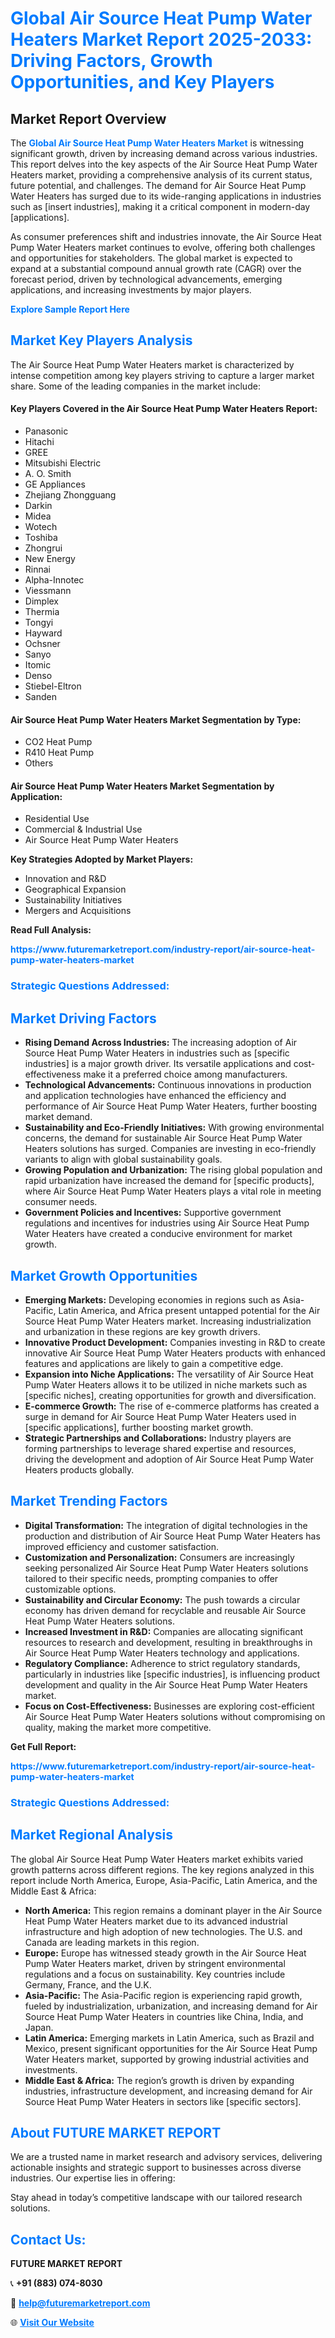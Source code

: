 <h1 style="color: #007BFF;">Global Air Source Heat Pump Water Heaters Market Report 2025-2033: Driving Factors, Growth Opportunities, and Key Players</h1>

<section id="overview">
<h2>Market Report Overview</h2>
<p>The <a href="https://www.futuremarketreport.com/industry-report/air-source-heat-pump-water-heaters-market" style="color: #007BFF; text-decoration: none;"><strong>Global Air Source Heat Pump Water Heaters Market</strong></a> is witnessing significant growth, driven by increasing demand across various industries. This report delves into the key aspects of the Air Source Heat Pump Water Heaters market, providing a comprehensive analysis of its current status, future potential, and challenges. The demand for Air Source Heat Pump Water Heaters has surged due to its wide-ranging applications in industries such as [insert industries], making it a critical component in modern-day [applications].</p>
<p>As consumer preferences shift and industries innovate, the Air Source Heat Pump Water Heaters market continues to evolve, offering both challenges and opportunities for stakeholders. The global market is expected to expand at a substantial compound annual growth rate (CAGR) over the forecast period, driven by technological advancements, emerging applications, and increasing investments by major players.</p>
</section>

<section id="overview">
<p><a href="https://www.futuremarketreport.com/request-sample/reportId=128782" style="color: #007BFF; text-decoration: none;"><strong>Explore Sample Report Here</strong></a></p>
</section>

<section id="key-players">
<h2 style="color: #007BFF;">Market Key Players Analysis</h2>
<p>The Air Source Heat Pump Water Heaters market is characterized by intense competition among key players striving to capture a larger market share. Some of the leading companies in the market include:</p>
<h4>Key Players Covered in the Air Source Heat Pump Water Heaters Report:</h4>
<ul><li>Panasonic</li><li>Hitachi</li><li>GREE</li><li>Mitsubishi Electric</li><li>A. O. Smith</li><li>GE Appliances</li><li>Zhejiang Zhongguang</li><li>Darkin</li><li>Midea</li><li>Wotech</li><li>Toshiba</li><li>Zhongrui</li><li>New Energy</li><li>Rinnai</li><li>Alpha-Innotec</li><li>Viessmann</li><li>Dimplex</li><li>Thermia</li><li>Tongyi</li><li>Hayward</li><li>Ochsner</li><li>Sanyo</li><li>Itomic</li><li>Denso</li><li>Stiebel-Eltron</li><li>Sanden</li></ul>
<h4>Air Source Heat Pump Water Heaters Market Segmentation by Type:</h4>
<ul><li>CO2 Heat Pump</li><li>R410 Heat Pump</li><li>Others</li></ul>

<h4>Air Source Heat Pump Water Heaters Market Segmentation by Application:</h4>
<ul><li>Residential Use</li><li>Commercial &amp; Industrial Use</li><li>Air Source Heat Pump Water Heaters</li></ul>
<p><strong>Key Strategies Adopted by Market Players:</strong></p>
<ul>
<li>Innovation and R&D</li>
<li>Geographical Expansion</li>
<li>Sustainability Initiatives</li>
<li>Mergers and Acquisitions</li>
</ul>
</section>

<section>
<p><strong>Read Full Analysis: </strong></p><a href="https://www.futuremarketreport.com/industry-report/air-source-heat-pump-water-heaters-market" style="color: #007BFF; text-decoration: none;"><strong>https://www.futuremarketreport.com/industry-report/air-source-heat-pump-water-heaters-market</strong></a>
<h3 style="color: #007BFF;">Strategic Questions Addressed:</h3>
</section>

<section id="driving-factors">
<h2 style="color: #007BFF;">Market Driving Factors</h2>
<ul>
<li><strong>Rising Demand Across Industries:</strong> The increasing adoption of Air Source Heat Pump Water Heaters in industries such as [specific industries] is a major growth driver. Its versatile applications and cost-effectiveness make it a preferred choice among manufacturers.</li>
<li><strong>Technological Advancements:</strong> Continuous innovations in production and application technologies have enhanced the efficiency and performance of Air Source Heat Pump Water Heaters, further boosting market demand.</li>
<li><strong>Sustainability and Eco-Friendly Initiatives:</strong> With growing environmental concerns, the demand for sustainable Air Source Heat Pump Water Heaters solutions has surged. Companies are investing in eco-friendly variants to align with global sustainability goals.</li>
<li><strong>Growing Population and Urbanization:</strong> The rising global population and rapid urbanization have increased the demand for [specific products], where Air Source Heat Pump Water Heaters plays a vital role in meeting consumer needs.</li>
<li><strong>Government Policies and Incentives:</strong> Supportive government regulations and incentives for industries using Air Source Heat Pump Water Heaters have created a conducive environment for market growth.</li>
</ul>
</section>

<section id="growth-opportunities">
<h2 style="color: #007BFF;">Market Growth Opportunities</h2>
<ul>
<li><strong>Emerging Markets:</strong> Developing economies in regions such as Asia-Pacific, Latin America, and Africa present untapped potential for the Air Source Heat Pump Water Heaters market. Increasing industrialization and urbanization in these regions are key growth drivers.</li>
<li><strong>Innovative Product Development:</strong> Companies investing in R&D to create innovative Air Source Heat Pump Water Heaters products with enhanced features and applications are likely to gain a competitive edge.</li>
<li><strong>Expansion into Niche Applications:</strong> The versatility of Air Source Heat Pump Water Heaters allows it to be utilized in niche markets such as [specific niches], creating opportunities for growth and diversification.</li>
<li><strong>E-commerce Growth:</strong> The rise of e-commerce platforms has created a surge in demand for Air Source Heat Pump Water Heaters used in [specific applications], further boosting market growth.</li>
<li><strong>Strategic Partnerships and Collaborations:</strong> Industry players are forming partnerships to leverage shared expertise and resources, driving the development and adoption of Air Source Heat Pump Water Heaters products globally.</li>
</ul>
</section>

<section id="trending-factors">
<h2 style="color: #007BFF;">Market Trending Factors</h2>
<ul>
<li><strong>Digital Transformation:</strong> The integration of digital technologies in the production and distribution of Air Source Heat Pump Water Heaters has improved efficiency and customer satisfaction.</li>
<li><strong>Customization and Personalization:</strong> Consumers are increasingly seeking personalized Air Source Heat Pump Water Heaters solutions tailored to their specific needs, prompting companies to offer customizable options.</li>
<li><strong>Sustainability and Circular Economy:</strong> The push towards a circular economy has driven demand for recyclable and reusable Air Source Heat Pump Water Heaters solutions.</li>
<li><strong>Increased Investment in R&D:</strong> Companies are allocating significant resources to research and development, resulting in breakthroughs in Air Source Heat Pump Water Heaters technology and applications.</li>
<li><strong>Regulatory Compliance:</strong> Adherence to strict regulatory standards, particularly in industries like [specific industries], is influencing product development and quality in the Air Source Heat Pump Water Heaters market.</li>
<li><strong>Focus on Cost-Effectiveness:</strong> Businesses are exploring cost-efficient Air Source Heat Pump Water Heaters solutions without compromising on quality, making the market more competitive.</li>
</ul>
</section>

<section>
<p><strong>Get Full Report: </strong></p><a href="https://www.futuremarketreport.com/industry-report/air-source-heat-pump-water-heaters-market" style="color: #007BFF; text-decoration: none;"><strong>https://www.futuremarketreport.com/industry-report/air-source-heat-pump-water-heaters-market</strong></a>
<h3 style="color: #007BFF;">Strategic Questions Addressed:</h3>
</section>


<section id="regional-analysis">
<h2 style="color: #007BFF;">Market Regional Analysis</h2>
<p>The global Air Source Heat Pump Water Heaters market exhibits varied growth patterns across different regions. The key regions analyzed in this report include North America, Europe, Asia-Pacific, Latin America, and the Middle East & Africa:</p>
<ul>
<li><strong>North America:</strong> This region remains a dominant player in the Air Source Heat Pump Water Heaters market due to its advanced industrial infrastructure and high adoption of new technologies. The U.S. and Canada are leading markets in this region.</li>
<li><strong>Europe:</strong> Europe has witnessed steady growth in the Air Source Heat Pump Water Heaters market, driven by stringent environmental regulations and a focus on sustainability. Key countries include Germany, France, and the U.K.</li>
<li><strong>Asia-Pacific:</strong> The Asia-Pacific region is experiencing rapid growth, fueled by industrialization, urbanization, and increasing demand for Air Source Heat Pump Water Heaters in countries like China, India, and Japan.</li>
<li><strong>Latin America:</strong> Emerging markets in Latin America, such as Brazil and Mexico, present significant opportunities for the Air Source Heat Pump Water Heaters market, supported by growing industrial activities and investments.</li>
<li><strong>Middle East & Africa:</strong> The region’s growth is driven by expanding industries, infrastructure development, and increasing demand for Air Source Heat Pump Water Heaters in sectors like [specific sectors].</li>
</ul>
</section>

<footer>
<h2 style="color: #007BFF;">About FUTURE MARKET REPORT</h2>
<p>We are a trusted name in market research and advisory services, delivering actionable insights and strategic support to businesses across diverse industries. Our expertise lies in offering:</p>

<p>Stay ahead in today’s competitive landscape with our tailored research solutions.</p>

<h2 style="color: #007BFF;">Contact Us:</h2>
<p><strong>FUTURE MARKET REPORT</strong></p>
<p>📞 <strong>+91 (883) 074-8030</strong></p>
<p>📧 <strong><a href="mailto:help@futuremarketreport.com" style="color: #007BFF;">help@futuremarketreport.com</a></strong></p>
<p>🌐 <strong><a href="https://www.futuremarketreport.com/" style="color: #007BFF;">Visit Our Website</a></strong></p>
</footer>